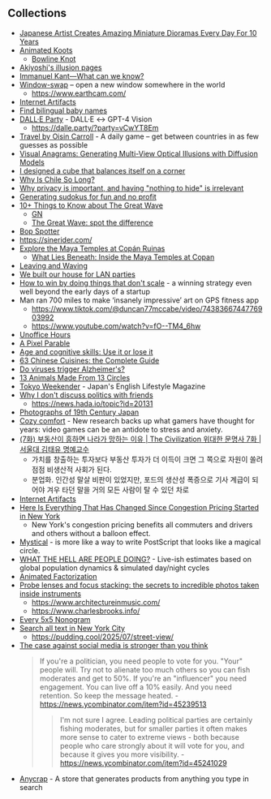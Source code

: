 
## Collections

- [Japanese Artist Creates Amazing Miniature Dioramas Every Day For 10 Years](https://digitalsynopsis.com/design/miniature-dioramas/)
- [Animated Koots](https://www.animatedknots.com/)
  - [Bowline Knot](https://www.animatedknots.com/bowline-knot)
- [Akiyoshi's illusion pages](https://www.ritsumei.ac.jp/~akitaoka/index-e.html)
- [Immanuel Kant—What can we know?](https://ralphammer.com/immanuel-kant-what-can-we-know/)
- [Window-swap](https://www.window-swap.com/) – open a new window somewhere in the world
  - https://www.earthcam.com/
- [Internet Artifacts](https://neal.fun/internet-artifacts/)
- [Find bilingual baby names](https://mixedname.com/)
- [DALL·E Party](https://dalle.party/) - DALL·E ↔ GPT-4 Vision
  - https://dalle.party/?party=vCwYT8Em
- [Travel by Oisin Carroll](https://imois.in/games/travle/) - A daily game – get between countries in as few guesses as possible
- [Visual Anagrams: Generating Multi-View Optical Illusions with Diffusion Models](https://dangeng.github.io/visual_anagrams/)
- [I designed a cube that balances itself on a corner](https://willempennings.nl/balancing-cube/)
- [Why Is Chile So Long?](https://unchartedterritories.tomaspueyo.com/p/why-is-chile-so-long)
- [Why privacy is important, and having "nothing to hide" is irrelevant](https://robindoherty.com/2016/01/06/nothing-to-hide.html)
- [Generating sudokus for fun and no profit](https://tn1ck.com/blog/how-to-generate-sudokus)
- [10+ Things to Know about The Great Wave](https://www.artic.edu/articles/1139/10-things-to-know-about-the-great-wave)
  - [GN](https://news.hada.io/topic?id=16663)
  - [The Great Wave: spot the difference](https://www.britishmuseum.org/blog/great-wave-spot-difference)
- [Bop Spotter](https://walzr.com/bop-spotter)
- https://sinerider.com/
- [Explore the Maya Temples at Copán Ruinas](https://mused.com/guided/158/temple-26-and-excavation-tunnels-copan-ruinas/)
  - [What Lies Beneath: Inside the Maya Temples at Copan](https://blog.mused.com/what-lies-beneath-digitally-recording-over-4km-of-tunnels-inside-the-maya-temples-at-copan/)
- [Leaving and Waving](https://deannadikeman.com/leaving-and-waving)
- [We built our house for LAN parties](https://lanparty.house/)
- [How to win by doing things that don't scale](https://www.operatorshandbook.com/p/how-to-win-by-doing-things-that-dont) - a winning strategy even well beyond the early days of a startup
- Man ran 700 miles to make ‘insanely impressive’ art on GPS fitness app
  - https://www.tiktok.com/@duncan77mccabe/video/7438366744776903992
  - https://www.youtube.com/watch?v=fO--TM4_6hw
- [Unoffice Hours](https://interconnected.org/home/2020/09/24/unoffice_hours)
- [A Pixel Parable](https://olano.dev/blog/a-pixel-parable/)
- [Age and cognitive skills: Use it or lose it](https://www.science.org/doi/full/10.1126/sciadv.ads1560?af=R)
- [63 Chinese Cuisines: the Complete Guide](https://chinesecookingdemystified.substack.com/p/63-chinese-cuisines-the-complete)
- [Do viruses trigger Alzheimer's?](https://www.economist.com/science-and-technology/2025/03/17/do-viruses-trigger-alzheimers)
- [13 Animals Made From 13 Circles](https://www.dorithegiant.com/2016/05/13-animals-made-from-13-circles.html)
- [Tokyo Weekender](https://www.tokyoweekender.com/) - Japan's English Lifestyle Magazine
- [Why I don't discuss politics with friends](https://shwin.co/blog/why-i-dont-discuss-politics-with-friends)
  - https://news.hada.io/topic?id=20131
- [Photographs of 19th Century Japan](https://cosmographia.substack.com/p/photographs-of-old-japan)
- [Cozy comfort](https://www.reuters.com/graphics/VIDEO-GAMES/MENTAL-HEALTH/akpeewkqgpr/) - New research backs up what gamers have thought for years: video games can be an antidote to stress and anxiety.
- [ (7화) 부동산이 흥하면 나라가 망하는 이유 | The Civilization 위대한 문명사 7화 | 서울대 김태유 명예교수](https://www.youtube.com/watch?v=UsHxl_5QJbY)
  - 가치를 창출하는 투자보다 부동산 투자가 더 이득이 크면 그 쪽으로 자원이 쏠려 점점 비생산적 사회가 된다.
  - 분업화. 인간성 말살 비판이 있었지만, 포드의 생산성 폭증으로 기사 계급이 되어야 겨우 타던 말을 거의 모든 사람이 탈 수 있던 차로
- [Internet Artifacts](https://neal.fun/internet-artifacts/)
- [Here Is Everything That Has Changed Since Congestion Pricing Started in New York](https://www.nytimes.com/interactive/2025/05/11/upshot/congestion-pricing.html)
  - New York's congestion pricing benefits all commuters and drivers and others without a balloon effect.
- [Mystical](https://github.com/denismm/mystical_ps) - is more like a way to write PostScript that looks like a magical circle.
- [WHAT THE HELL ARE PEOPLE DOING?](https://humans.maxcomperatore.com/) - Live-ish estimates based on global population dynamics & simulated day/night cycles
- [Animated Factorization](http://www.datapointed.net/visualizations/math/factorization/animated-diagrams/)
- [Probe lenses and focus stacking: the secrets to incredible photos taken inside instruments](https://www.dpreview.com/photography/5400934096/probe-lenses-and-focus-stacking-the-secrets-to-incredible-photos-taken-inside-instruments)
  - https://www.architectureinmusic.com/
  - https://www.charlesbrooks.info/
- [Every 5x5 Nonogram](https://pixelogic.app/every-5x5-nonogram)
- [Search all text in New York City](https://www.alltext.nyc/)
  - https://pudding.cool/2025/07/street-view/
- [The case against social media is stronger than you think](https://news.ycombinator.com/item?id=45234323)
  > If you're a politician, you need people to vote for you. "Your" people will. Try not to alienate too much others so you can fish moderates and get to 50%.
  > If you're an "influencer" you need engagement. You can live off a 10% easily. And you need retention. So keep the message heated. - https://news.ycombinator.com/item?id=45239513
  >
  > > I'm not sure I agree. Leading political parties are certainly fishing moderates, but for smaller parties it often makes more sense to cater to extreme views - both because people who care strongly about it will vote for you, and because it gives you more visibility. - https://news.ycombinator.com/item?id=45241029
- [Anycrap](https://anycrap.shop/) - A store that generates products from anything you type in search
